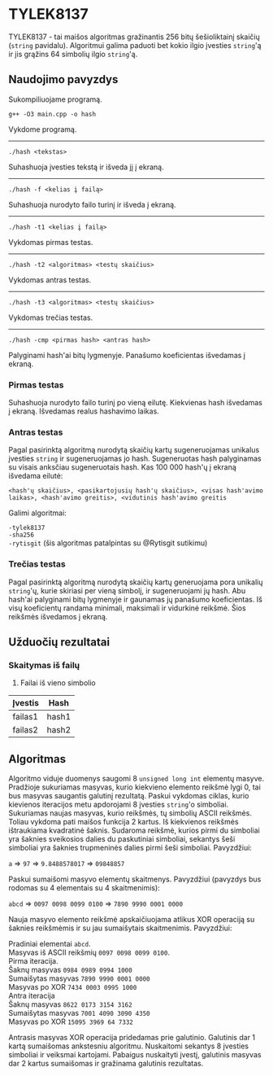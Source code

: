 # TYLEK8137

TYLEK8137 - tai maišos algoritmas gražinantis 256 bitų šešioliktainį skaičių (`string` pavidalu). Algoritmui galima paduoti bet kokio ilgio įvesties `string`'ą ir jis grąžins 64 simbolių ilgio `string`'ą. 

## Naudojimo pavyzdys

Sukompiliuojame programą.

`g++ -O3 main.cpp -o hash`

Vykdome programą.

***

`./hash <tekstas>`

Suhashuoja įvesties tekstą ir išveda jį į ekraną.

***

`./hash -f <kelias į failą>`

Suhashuoja nurodyto failo turinį ir išveda į ekraną.

***

`./hash -t1 <kelias į failą>`

Vykdomas pirmas testas.

***

`./hash -t2 <algoritmas> <testų skaičius>`

Vykdomas antras testas.

***

`./hash -t3 <algoritmas> <testų skaičius>`

Vykdomas trečias testas.

***

`./hash -cmp <pirmas hash> <antras hash>`

Palyginami hash'ai bitų lygmenyje. Panašumo koeficientas išvedamas į ekraną.

### Pirmas testas

Suhashuoja nurodyto failo turinį po vieną eilutę. Kiekvienas hash išvedamas į ekraną. Išvedamas realus hashavimo laikas.

### Antras testas

Pagal pasirinktą algoritmą nurodytą skaičių kartų sugeneruojamas unikalus įvesties `string` ir sugeneruojamas jo hash. Sugeneruotas hash palyginamas su visais anksčiau sugeneruotais hash. Kas 100 000 hash'ų į ekraną išvedama eilutė:

`<hash'ų skaičius>, <pasikartojusių hash'ų skaičius>, <visas hash'avimo laikas>, <hash'avimo greitis>, <vidutinis hash'avimo greitis`

Galimi algoritmai:

`-tylek8137`<br>
`-sha256`<br>
`-rytisgit` (šis algoritmas patalpintas su @Rytisgit sutikimu)

### Trečias testas

Pagal pasirinktą algoritmą nurodytą skaičių kartų generuojama pora unikalių `string`'ų, kurie skiriasi per vieną simbolį, ir sugeneruojami jų hash. Abu hash'ai palyginami bitų lygmenyje ir gaunamas jų panašumo koeficientas. Iš visų koeficientų randama minimali, maksimali ir vidurkinė reikšmė. Šios reikšmės išvedamos į ekraną.

## Užduočių rezultatai

### Skaitymas iš failų

1. Failai iš vieno simbolio

| Įvestis | Hash |
|---------|------|
| failas1       | hash1 | 
| failas2       | hash2 | 

## Algoritmas

Algoritmo viduje duomenys saugomi 8 `unsigned long int` elementų masyve. Pradžioje sukuriamas masyvas, kurio kiekvieno elemento reikšmė lygi 0, tai bus masyvas saugantis galutinį rezultatą. Paskui vykdomas ciklas, kurio kievienos iteracijos metu apdorojami 8 įvesties `string`'o simboliai. Sukuriamas naujas masyvas, kurio reikšmės, tų simbolių ASCII reikšmės. Toliau vykdoma pati maišos funkcija 2 kartus. Iš kiekvienos reikšmės ištraukiama kvadratinė šaknis. Sudaroma reikšmė, kurios pirmi du simboliai yra šaknies sveikosios dalies du paskutiniai simboliai, sekantys šeši simboliai yra šaknies trupmeninės dalies pirmi šeši simboliai. Pavyzdžiui:

`a` => `97` => `9.8488578017` => `09848857`

Paskui sumaišomi masyvo elementų skaitmenys. Pavyzdžiui (pavyzdys bus rodomas su 4 elementais su 4 skaitmenimis):

`abcd` => `0097 0098 0099 0100` => `7890 9990 0001 0000`

Nauja masyvo elemento reikšmė apskaičiuojama atlikus XOR operaciją su šaknies reikšmėmis ir su jau sumaišytais skaitmenimis. Pavyzdžiui:

Pradiniai elementai `abcd`.<br>
Masyvas iš ASCII reikšmių `0097 0098 0099 0100`.<br>
Pirma iteracija.<br>
Šaknų masyvas `0984 0989 0994 1000`<br>
Sumaišytas masyvas `7890 9990 0001 0000`<br>
Masyvas po XOR `7434 0003 0995 1000`<br>
Antra iteracija<br>
Šaknų masyvas `8622 0173 3154 3162`<br>
Sumaišytas masyvas `7001 4090 3090 4350`<br>
Masyvas po XOR `15095 3969 64 7332`<br>


Antrasis masyvas XOR operacija pridedamas prie galutinio. Galutinis dar 1 kartą sumaišomas ankstesniu algoritmu. Nuskaitomi sekantys 8 įvesties simboliai ir veiksmai kartojami. Pabaigus nuskaityti įvestį, galutinis masyvas dar 2 kartus sumaišomas ir gražinama galutinis rezultatas.
